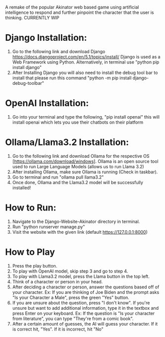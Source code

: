 A remake of the popular Akinator web based game using artificial intelligence to respond and further pinpoint the character that the user is thinking. 
CURRENTLY WIP

# Django Installation:
1. Go to the following link and download Django https://docs.djangoproject.com/en/5.1/topics/install/  Django is used as a Web Framework using Python. Alternatively, in terminal use "python pip install django"
2.  After Installing Django you will also need to install the debug tool bar to install that please run this command "python -m pip install django-debug-toolbar"
# OpenAI Installation:
1. Go into your terminal and type the following, "pip install openai" this will install openai which lets you use their chatbots on their platform
# Ollama/Llama3.2 Installation:
1. Go to the following link and download Ollama for the respective OS [https://ollama.com/download/windows]. Ollama is an open source tool used to run Large Language Models (allows us to run Llama 3.2)
2. After installing Ollama, make sure Ollama is running (Check in taskbar).
3. Go to terminal and run "ollama pull llama3.2"
4. Once done, Ollama and the Llama3.2 model will be successfully installed!

# How to Run:
1. Navigate to the Django-Website-Akinator directory in terminal.
2. Run "python runserver manage.py"
3. Visit the website with the given link (default https://127.0.0.1:8000)

# How to Play
1. Press the play button.
2. To play with OpenAI model, skip step 3 and go to step 4.
3. To play with Llama3.2 model, press the Llama button in the top left.
4. Think of a character or person in your head.
5. After deciding a character or person, answer the questions based off of your character. Ex: If you are thinking of Joe Biden and the prompt asks "Is your Character a Male", press the green "Yes" button.
6. If you are unsure about the question, press "I don't know". If you're unsure but want to add additional information, type it in the textbox and press Enter on your keyboard. Ex: If the question is "Is your character from literature", you can type "They're from a comic book".
7. After a certain amount of guesses, the AI will guess your character. If it is correct hit, "Yes". If it is incorrect, hit "No"
